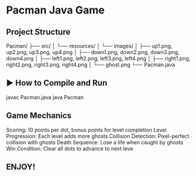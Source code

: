 # Pacman Java Game

##  Project Structure
Pacman/
├── src/
│ └── resources/
│ └── images/
│ ├── up1.png, up2.png, up3.png, up4.png
│ ├── down1.png, down2.png, down3.png, down4.png
│ ├── left1.png, left2.png, left3.png, left4.png
│ ├── right1.png, right2.png, right3.png, right4.png
│ └── ghost.png
└── Pacman.java


## ▶️ How to Compile and Run
javac Pacman.java
java Pacman

## Game Mechanics

Scoring: 10 points per dot, bonus points for level completion
Level Progression: Each level adds more ghosts
Collision Detection: Pixel-perfect collision with ghosts
Death Sequence: Lose a life when caught by ghosts
Win Condition: Clear all dots to advance to next leve

## ENJOY!
